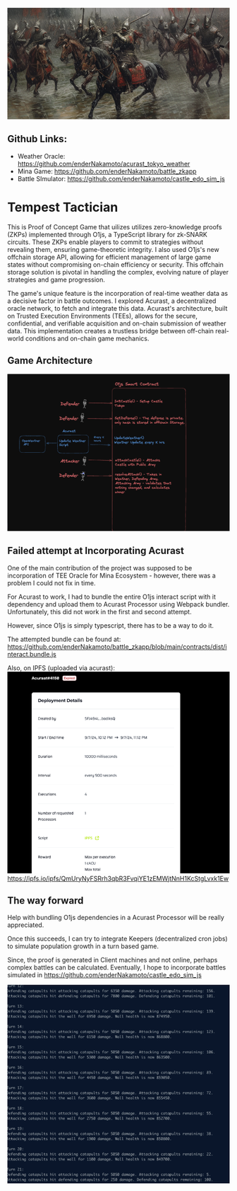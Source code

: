 ![alt text](cover.png)

## Github Links: 
* Weather Oracle: https://github.com/enderNakamoto/acurast_tokyo_weather
* Mina Game: https://github.com/enderNakamoto/battle_zkapp
* Battle SImulator: https://github.com/enderNakamoto/castle_edo_sim_js

# Tempest Tactician 

This is  Proof of Concept Game that uilizes  utilizes zero-knowledge proofs (ZKPs) implemented through O1js, a TypeScript library for zk-SNARK circuits. These ZKPs enable players to commit to strategies without revealing them, ensuring game-theoretic integrity. I also used O1js's new offchain storage API, allowing for efficient management of large game states without compromising on-chain efficiency or security. This offchain storage solution is pivotal in handling the complex, evolving nature of player strategies and game progression.

The game's unique feature is the incorporation of real-time weather data as a decisive factor in battle outcomes. I explored Acurast, a decentralized oracle network, to fetch and integrate this data. Acurast's architecture, built on Trusted Execution Environments (TEEs), allows for the secure, confidential, and verifiable acquisition and on-chain submission of weather data. This implementation creates a trustless bridge between off-chain real-world conditions and on-chain game mechanics.

## Game Architecture

![alt text](architecture.png)

## Failed attempt at Incorporating Acurast 

One of the main contribution of the project was supposed to be incorporation of TEE Oracle for Mina Ecosystem - however, there was a problem I could not fix in time. 

For Acurast to work, I had to bundle the entire O1js interact script with it dependency and upload them to Acurast Processor using Webpack bundler. Unfortunately, this did not work in the first and second attempt. 

However, since O1js is simply typescript, there has to be a way to do it.

The attempted bundle can be found at: 
https://github.com/enderNakamoto/battle_zkapp/blob/main/contracts/dist/interact.bundle.js

Also, on  IPFS (uploaded via acurast):
![alt text](acurast.png)
https://ipfs.io/ipfs/QmUryNyFSRrh3qbR3FvqiYE1zEMWjtNnH1KcStgLvxk1Ew

## The way forward 

Help with bundling O1js dependencies in a Acurast Processor will be really appreciated. 

Once this succeeds, I can try to integrate Keepers (decentralized cron jobs) to simulate population growth in a turn based game. 

Since, the proof is generated in Client machines and not online, perhaps complex battles can be calculated. Eventually, I hope to incorporate battles simulated in 
https://github.com/enderNakamoto/castle_edo_sim_js

![alt text](simulation.png)